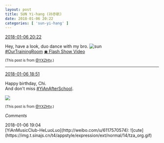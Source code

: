 ```yaml
---
layout: post
title: SUN Yi-hang (孙亦航)
date: 2018-01-06 20:22
categories: [ 'sun-yi-hang' ]
---
```


<div class="weibo-info">
  <a href="https://weibo.com/2565158051/FD8RwfCJ9">2018-01-06 20:22</a>
</div>

Hey, have a look, duo dance with my bro. ![sun](https://img.t.sinajs.cn/t4/appstyle/expression/ext/normal/e5/sun.gif)  
[#OurTrainingRoom](https://weibo.com/p/100808980da3b9682ac1e47ba4bdf6540b7a03) [◉ Flash Show Video](https://www.miaopai.com/show/gR7AJXm~BVJys-V81OrgMIdYiRXVnzvSF2jcEg__.htm)

<!-- more -->

<small>(This post is from [@YXZHty](http://weibo.com/2565158051).)</small>

---

<div class="weibo-info">
  <a href="https://weibo.com/2565158051/FD8gsdRRc">2018-01-06 18:51</a>
</div>

Happy birthday, Chi.  
And don't miss [#YiAnAfterSchool](https://weibo.com/p/100808f57cd722476872700a5522853faa7576).

<a href="https://wx2.sinaimg.cn/mw690/98e534a3gy1fn72zkd7haj20k00zk7aq.jpg">
  <img class="weibo-pic-preview" src="https://wx2.sinaimg.cn/orj360/98e534a3gy1fn72zkd7haj20k00zk7aq.jpg" />
</a>

<small>(This post is from [@YXZHty](http://weibo.com/2565158051).)</small>

*Comments*

<div class="weibo-info">2018-01-06 19:04</div>
[YiAnMusicClub-HeLuoLuo](http://weibo.com/u/6117570574): ![cute](https://img.t.sinajs.cn/t4/appstyle/expression/ext/normal/14/tza_org.gif)

